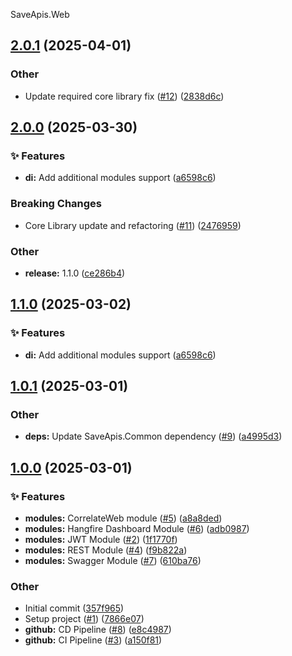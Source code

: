 SaveApis.Web
<a name="2.0.1"></a>
## [2.0.1](https://www.github.com/SaveApis/SaveApis.Web/releases/tag/v2.0.1) (2025-04-01)

### Other

* Update required core library fix ([#12](https://www.github.com/SaveApis/SaveApis.Web/issues/12)) ([2838d6c](https://www.github.com/SaveApis/SaveApis.Web/commit/2838d6c17965ff83516676ac1768427cb6e9f3b6))

<a name="2.0.0"></a>
## [2.0.0](https://www.github.com/SaveApis/SaveApis.Web/releases/tag/v2.0.0) (2025-03-30)

### ✨ Features

* **di:** Add additional modules support ([a6598c6](https://www.github.com/SaveApis/SaveApis.Web/commit/a6598c636182c404da75cc2df99bf4e49143301e))

### Breaking Changes

* Core Library update and refactoring ([#11](https://www.github.com/SaveApis/SaveApis.Web/issues/11)) ([2476959](https://www.github.com/SaveApis/SaveApis.Web/commit/247695966e2e1ded5aeb8efeb8990af7cca7befd))

### Other

* **release:** 1.1.0 ([ce286b4](https://www.github.com/SaveApis/SaveApis.Web/commit/ce286b467212509e230b319a50b251b064acc7ed))

<a name="1.1.0"></a>
## [1.1.0](https://www.github.com/SaveApis/SaveApis.Web/releases/tag/v1.1.0) (2025-03-02)

### ✨ Features

* **di:** Add additional modules support ([a6598c6](https://www.github.com/SaveApis/SaveApis.Web/commit/a6598c636182c404da75cc2df99bf4e49143301e))

<a name="1.0.1"></a>
## [1.0.1](https://www.github.com/SaveApis/SaveApis.Web/releases/tag/v1.0.1) (2025-03-01)

### Other

* **deps:** Update SaveApis.Common dependency ([#9](https://www.github.com/SaveApis/SaveApis.Web/issues/9)) ([a4995d3](https://www.github.com/SaveApis/SaveApis.Web/commit/a4995d36e1ef8b97d0212245edb2f11857c39c7c))

<a name="1.0.0"></a>
## [1.0.0](https://www.github.com/SaveApis/SaveApis.Web/releases/tag/v1.0.0) (2025-03-01)

### ✨ Features

* **modules:** CorrelateWeb module ([#5](https://www.github.com/SaveApis/SaveApis.Web/issues/5)) ([a8a8ded](https://www.github.com/SaveApis/SaveApis.Web/commit/a8a8deda3dbdb8a758a2d9c8ee57730f2a0c0cf4))
* **modules:** Hangfire Dashboard Module ([#6](https://www.github.com/SaveApis/SaveApis.Web/issues/6)) ([adb0987](https://www.github.com/SaveApis/SaveApis.Web/commit/adb0987164db52c6c81e0d7fbcd5a85e925b43e4))
* **modules:** JWT Module ([#2](https://www.github.com/SaveApis/SaveApis.Web/issues/2)) ([1f1770f](https://www.github.com/SaveApis/SaveApis.Web/commit/1f1770feead9fae8f8a8badd8d4f4ff96e43ddab))
* **modules:** REST Module ([#4](https://www.github.com/SaveApis/SaveApis.Web/issues/4)) ([f9b822a](https://www.github.com/SaveApis/SaveApis.Web/commit/f9b822ac2c669a6b41086e492d9d7fbefded553b))
* **modules:** Swagger Module ([#7](https://www.github.com/SaveApis/SaveApis.Web/issues/7)) ([610ba76](https://www.github.com/SaveApis/SaveApis.Web/commit/610ba760e303f5000d926699a5c5650f1240ca98))

### Other

* Initial commit ([357f965](https://www.github.com/SaveApis/SaveApis.Web/commit/357f9657b56606a3c0baebddff57dbd340f94faf))
* Setup project ([#1](https://www.github.com/SaveApis/SaveApis.Web/issues/1)) ([7866e07](https://www.github.com/SaveApis/SaveApis.Web/commit/7866e07c3cd2e196c4019fa9df481c42e45aec71))
* **github:** CD Pipeline ([#8](https://www.github.com/SaveApis/SaveApis.Web/issues/8)) ([e8c4987](https://www.github.com/SaveApis/SaveApis.Web/commit/e8c49879bdfacfd0ed94e0f78193b1893790a6cc))
* **github:** CI Pipeline ([#3](https://www.github.com/SaveApis/SaveApis.Web/issues/3)) ([a150f81](https://www.github.com/SaveApis/SaveApis.Web/commit/a150f81c9ae91f5a4b63c4f09e01f94fa8faa4d7))

